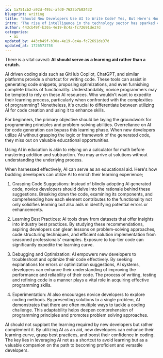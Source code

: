 ```yaml
---
id: 1a751cb2-a92d-495c-afd0-7622b7b02432
blueprint: writing
title: "Should New Developers Use AI to Write Code? Yes, But Here's How to Use It Wisely"
intro: 'The rise of intelligence in the technology sector has sparked considerable discussion, particularly among software developers. A contentious issue revolves around whether aspiring programmers should use AI tools for coding. The resounding answer is **yes**.'
author: 443cb49f-b30a-4e19-8c4a-fc72691de37d
categories:
  - ai
updated_by: 443cb49f-b30a-4e19-8c4a-fc72691de37d
updated_at: 1726573758
---
```

There is a vital caveat: **AI should serve as a learning aid rather than a crutch.**

AI driven coding aids such as GitHub Copilot, ChatGPT, and similar platforms provide a shortcut for writing code. These tools can assist in generating code snippets, proposing optimizations, and even furnishing complete blocks of functionality. Understandably, novice programmers may be tempted to rely on these AI resources. Who wouldn't want to expedite their learning process, particularly when confronted with the complexities of programming? Nonetheless, it's crucial to differentiate between utilizing AI for code creation and using it to enhance skills.

For beginners, the primary objective should be laying the groundwork for programming principles and problem-solving abilities. Overreliance on AI for code generation can bypass this learning phase. When new developers utilize AI without grasping the logic or framework of the generated code, they miss out on valuable educational opportunities.

Using AI in education is akin to relying on a calculator for math before mastering addition and subtraction. You may arrive at solutions without understanding the underlying process.

When harnessed effectively, AI can serve as an educational aid. Here's how budding developers can utilize AI to enrich their learning experience;

1. Grasping Code Suggestions: 
Instead of blindly adopting AI generated code, novice developers should delve into the rationale behind these suggestions. Breaking down the code, examining its components, and comprehending how each element contributes to the functionality not only solidifies learning but also aids in identifying potential errors or enhancements.

2. Learning Best Practices:
AI tools draw from datasets that offer insights into industry best practices. By studying these recommendations, aspiring developers can glean lessons on problem-solving approaches, code structuring techniques, and efficient solution implementation from seasoned professionals' examples. Exposure to top-tier code can significantly expedite the learning curve.

3. Debugging and Optimization:
AI empowers new developers to troubleshoot and optimize their code effectively. By seeking explanations for errors or optimization suggestions, AI systems, developers can enhance their understanding of improving the performance and reliability of their code. The process of writing, testing and refining code in a manner plays a vital role in acquiring effective programming skills.

4. Experimentation:
AI also encourages novice developers to explore coding methods. By presenting solutions to a single problem, AI demonstrates that there are often multiple ways to tackle a coding challenge. This adaptability helps deepen comprehension of programming principles and promotes problem solving approaches.

AI should not supplant the learning required by new developers but rather complement it. By utilizing AI as an aid, new developers can enhance their learning curve, grasp best practices, and boost their confidence in coding. The key lies in leveraging AI not as a shortcut to avoid learning but as a valuable companion on the path to becoming proficient and versatile developers.